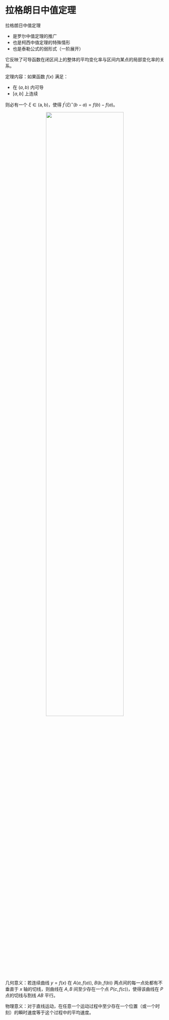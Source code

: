


# 拉格朗日中值定理

拉格朗日中值定理

- 是罗尔中值定理的推广
- 也是柯西中值定理的特殊情形
- 也是泰勒公式的弱形式（一阶展开）

它反映了可导函数在闭区间上的整体的平均变化率与区间内某点的局部变化率的关系。

定理内容：如果函数 $f(x)$ 满足：

- 在 $(a,b)$ 内可导
- $[a,b]$ 上连续

则必有一个 $\xi \in(\mathrm{a}, \mathrm{b})$，使得 $f^{\prime}(\xi)^{\star}(b-a)=f(b)-f(a)$。

<p align="center">
    <img width="70%" height="70%" src="https://pic1.zhimg.com/80/v2-49b5499a5de7b0d24b77b1d9163c62b8_hd.jpg">
</p>




几何意义：若连续曲线 $y=f(x)$ 在 $A(a,f(a))$, $B(b,f(b))$ 两点间的每一点处都有不垂直于 $x$ 轴的切线，则曲线在 $A,B$ 间至少存在一个点 $P(c,f(c))$，使得该曲线在 $P$ 点的切线与割线 $AB$ 平行。

物理意义：对于直线运动，在任意一个运动过程中至少存在一个位置（或一个时刻）的瞬时速度等于这个过程中的平均速度。
